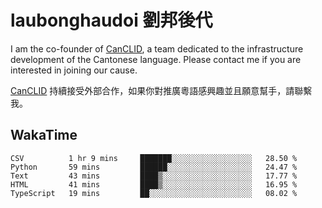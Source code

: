 # laubonghaudoi 劉邦後代

I am the co-founder of [CanCLID](https://github.com/CanCLID), a team dedicated to the infrastructure development of the Cantonese language. Please contact me if you are interested in joining our cause.

[CanCLID](https://github.com/CanCLID) 持續接受外部合作，如果你對推廣粵語感興趣並且願意幫手，請聯繫我。


## WakaTime

<!--START_SECTION:waka-->
```text
CSV          1 hr 9 mins     ███████░░░░░░░░░░░░░░░░░░   28.50 % 
Python       59 mins         ██████░░░░░░░░░░░░░░░░░░░   24.47 % 
Text         43 mins         ████▒░░░░░░░░░░░░░░░░░░░░   17.77 % 
HTML         41 mins         ████▒░░░░░░░░░░░░░░░░░░░░   16.95 % 
TypeScript   19 mins         ██░░░░░░░░░░░░░░░░░░░░░░░   08.02 % 
```
<!--END_SECTION:waka-->
